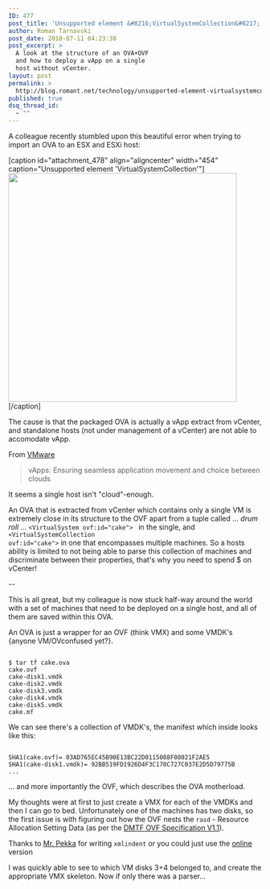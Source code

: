 ```yaml
---
ID: 477
post_title: 'Unsupported element &#8216;VirtualSystemCollection&#8217; + how to split an OVA'
author: Roman Tarnavski
post_date: 2010-07-11 04:23:38
post_excerpt: >
  A look at the structure of an OVA+OVF
  and how to deploy a vApp on a single
  host without vCenter.
layout: post
permalink: >
  http://blog.romant.net/technology/unsupported-element-virtualsystemcollection-how-to-split-an-ova/
published: true
dsq_thread_id:
  - ""
---
```

A colleague recently stumbled upon this beautiful error when trying to import an OVA to an ESX and ESXi host:

[caption id="attachment_478" align="aligncenter" width="454" caption="Unsupported element &#39;VirtualSystemCollection&#39;"]<a href="http://blog.romant.net/wp-content/uploads/2010/07/unsupported_element.png"><img class="size-full wp-image-478" title="unsupported_element" src="http://blog.romant.net/wp-content/uploads/2010/07/unsupported_element.png" alt="" width="454" /></a>[/caption]

The cause is that the packaged OVA is actually a vApp extract from vCenter, and standalone hosts (not under management of a vCenter) are not able to accomodate vApp.

From <a href="http://www.vmware.com/products/cloud-os/application.html">VMware</a>
<blockquote>vApps: Ensuring seamless application movement and choice between clouds</blockquote>
It seems a single host isn't "cloud"-enough.

An OVA that is extracted from vCenter which contains only a single VM is extremely close in its structure to the OVF apart from a tuple called … *drum roll* … <code>&lt;VirtualSystem ovf:id="cake"&gt; </code> in the single, and <code>&lt;VirtualSystemCollection ovf:id="cake"&gt;</code> in one that encompasses multiple machines. So a hosts ability is limited to not being able to parse this collection of machines and discriminate between their properties, that's why you need to spend $ on vCenter!

--

This is all great, but my colleague is now stuck half-way around the world with a set of machines that need to be deployed on a single host, and all of them are saved within this OVA.

An OVA is just a wrapper for an OVF (think VMX) and some VMDK's {anyone VM/OVconfused yet?}.

<code>
$ tar tf cake.ova
cake.ovf
cake-disk1.vmdk
cake-disk2.vmdk
cake-disk3.vmdk
cake-disk4.vmdk
cake-disk5.vmdk
cake.mf
</code>

We can see there's a collection of VMDK's, the manifest which inside looks like this:

<code>
SHA1(cake.ovf)= 03AD765EC45B90E13BC22D0115088F08021F2AE5
SHA1(cake-disk1.vmdk)= 92BB519FD1926D4F3C170C727C037E2D5D79775B
...
</code>

… and more importantly the OVF, which describes the OVA motherload.

My thoughts were at first to just create a VMX for each of the VMDKs and then I can go to bed. Unfortunately one of the machines has two disks, so the first issue is with figuring out how the OVF nests the <code>rasd</code> - Resource Allocation Setting Data (as per the <a href="http://www.dmtf.org/standards/published_documents/DSP0243_1.1.0.pdf">DMTF OVF Specification V1.1</a>).

Thanks to <a href="http://linux.die.net/man/1/xmlindent">Mr. Pekka</a> for writing <code>xmlindent</code> or you could just use the <a href="http://xmlindent.com/">online</a> version

I was quickly able to see to which VM disks 3+4 belonged to, and create the appropriate VMX skeleton. Now if only there was a parser…